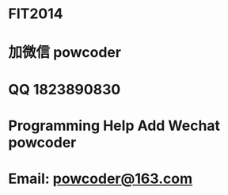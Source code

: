# FIT2014
# 加微信 powcoder

# QQ 1823890830

# Programming Help Add Wechat powcoder

# Email: powcoder@163.com

